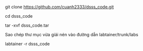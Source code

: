 git clone https://github.com/cuanh2333/dsss_code.git  

cd dsss_code  

tar -xvf dsss_code.tar  

Sao chép thư mục vừa giải nén vào đường dẫn labtainer/trunk/labs  

labtainer -r dsss_code
